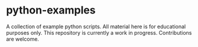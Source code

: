 # python-examples
A collection of example python scripts. All material here is for educational purposes only. This repository is currently a work in progress. Contributions are welcome.
